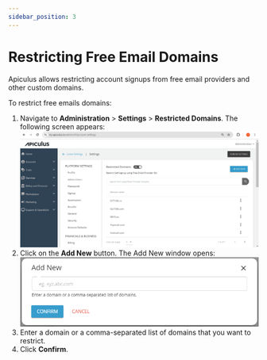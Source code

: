 ```yaml
---
sidebar_position: 3
---
```

# Restricting Free Email Domains

Apiculus allows restricting account signups from free email providers and other custom domains. 

To restrict free emails domains:
1. Navigate to **Administration** > **Settings** > **Restricted Domains**. The following screen appears:
    ![restrict free emails](img/restrictfreeemails.png)
2. Click on the **Add New** button. The Add New window opens:
   ![restrict free emails](img/restrictfreeemails2.png)
3. Enter a domain or a comma-separated list of domains that you want to restrict.
4. Click **Confirm**.









